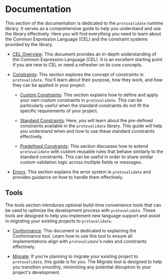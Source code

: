 # Documentation

This section of the documentation is dedicated to the `protovalidate` runtime
library. It serves as a comprehensive guide to help you understand and use the
library effectively. Here you will find everything you need to learn about the
Common Expression Language (CEL) and the constraint systems provided by the
library.

- [CEL Overview](cel.md): This document provides an in-depth understanding of
  the Common Expression Language (CEL). It is an excellent starting point if you
  are new to CEL or need a refresher on its core concepts.

- [Constraints](constraints.md): This section explores the concept of
  constraints in `protovalidate`. You'll learn about their purpose, how they
  work,
  and how they can be applied in your project.

    - [Custom Constraints](custom-constraints.md): This section explains how to
      define and apply your own custom constraints in `protovalidate`. This can
      be
      particularly useful when the standard constraints do not fit the specific
      requirements of your project.

    - [Standard Constraints](standard-constraints.md): Here, you will learn
      about the pre-defined constraints available in the `protovalidate`
      library.
      This guide will help you understand when and how to use these standard
      constraints effectively.

    - [Predefined Constraints](predefined-constraints.md): This section
      discusses how to extend `protovalidate` with custom reusable rules that
      behave similarly to the standard constraints. This can be useful in order
      to share similar custom validation logic across multiple fields or
      messages.

- [Errors](errors.md): This section explains the error system in `protovalidate`
  and provides guidance on how to handle them effectively.

## Tools

The tools section introduces optional build-time convenience tools that can be
used to optimize the development process with `protovalidate`. These tools are
designed to help you implement new language support and assist in migrating your
existing projects to `protovalidate`.

- [Conformance](conformance.md): This document is dedicated to explaining the
  Conformance tool. Learn how to use this tool to ensure all implementations
  align with `protovalidate`'s rules and constraints effectively.

- [Migrate][migrate]: If you're planning to migrate your existing project to
  `protovalidate`, this guide is for you. The Migrate tool is designed to help
  you transition smoothly, minimizing any potential disruption to your project's
  development.

[migrate]: https://buf.build/docs/migration-guides/migrate-from-protoc-gen-validate/
